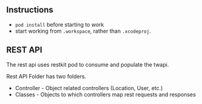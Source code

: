 ## Instructions

- `pod install` before starting to work
- start working from `.workspace`, rather than `.xcodeproj`.

## REST API

The rest api uses restkit pod to consume and populate the twapi.

Rest API Folder has two folders.

* Controller - Object related controllers (Location, User, etc.)
* Classes - Objects to which controllers map rest requests and responses

